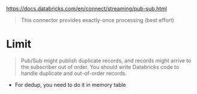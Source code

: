 https://docs.databricks.com/en/connect/streaming/pub-sub.html
> This connector provides exactly-once processing (best effort)


# Limit
> Pub/Sub might publish duplicate records, and records might arrive to the subscriber out of order. You should write Databricks code to handle duplicate and out-of-order records.
- For dedup, you need to do it in memory table